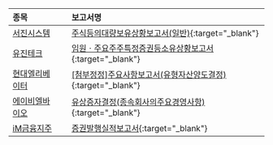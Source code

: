 | **종목** |      |**보고서명** |
| :------- | :--- |:----------- |
| [서진시스템](/178320/#dart) | | [주식등의대량보유상황보고서(일반)](https://dart.fss.or.kr/dsaf001/main.do?rcpNo=20250926000642){:target="_blank"} |
| [유진테크](/084370/#dart) | | [임원ㆍ주요주주특정증권등소유상황보고서](https://dart.fss.or.kr/dsaf001/main.do?rcpNo=20250926000634){:target="_blank"} |
| [현대엘리베이터](/017800/#dart) | | [[첨부정정]주요사항보고서(유형자산양도결정)](https://dart.fss.or.kr/dsaf001/main.do?rcpNo=20250926000621){:target="_blank"} |
| [에이비엘바이오](/298380/#dart) | | [유상증자결정(종속회사의주요경영사항)              ](https://dart.fss.or.kr/dsaf001/main.do?rcpNo=20250926900568){:target="_blank"} |
| [iM금융지주](/139130/#dart) | | [증권발행실적보고서](https://dart.fss.or.kr/dsaf001/main.do?rcpNo=20250926000620){:target="_blank"} |